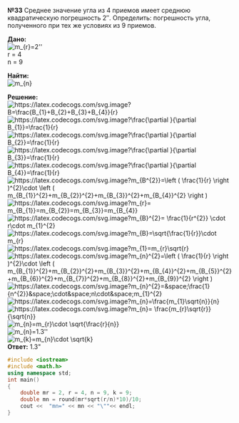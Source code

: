 **№33** Среднее значение угла из 4 приемов имеет среднюю квадратическую погрешность 2″. Определить: погрешность угла, полученного при тех же условиях из 9 приемов.

**Дано:**
</br> <img src="https://latex.codecogs.com/svg.image?m_{r}=2''" title="m_{r}=2''" />
</br> r = 4
</br> n = 9

**Найти:**
</br> <img src="https://latex.codecogs.com/svg.image?m_{n}" title="m_{n}" />

**Решение:**    
<img src="https://latex.codecogs.com/svg.image?B=\frac{B_{1}&plus;B_{2}&plus;B_{3}&plus;B_{4}}{r}" title="https://latex.codecogs.com/svg.image?B=\frac{B_{1}+B_{2}+B_{3}+B_{4}}{r}" />   
<img src="https://latex.codecogs.com/svg.image?\frac{\partial&space;}{\partial&space;B_{1}}=\frac{1}{r}" title="https://latex.codecogs.com/svg.image?\frac{\partial }{\partial B_{1}}=\frac{1}{r}" />  
<img src="https://latex.codecogs.com/svg.image?\frac{\partial&space;}{\partial&space;B_{2}}=\frac{1}{r}" title="https://latex.codecogs.com/svg.image?\frac{\partial }{\partial B_{2}}=\frac{1}{r}" />   
<img src="https://latex.codecogs.com/svg.image?\frac{\partial&space;}{\partial&space;B_{3}}=\frac{1}{r}" title="https://latex.codecogs.com/svg.image?\frac{\partial }{\partial B_{3}}=\frac{1}{r}" />   
<img src="https://latex.codecogs.com/svg.image?\frac{\partial&space;}{\partial&space;B_{4}}=\frac{1}{r}" title="https://latex.codecogs.com/svg.image?\frac{\partial }{\partial B_{4}}=\frac{1}{r}" />  
<img src="https://latex.codecogs.com/svg.image?m_{r}^{2}=\left&space;(&space;\frac{1}{r}&space;\right&space;)^{2}\cdot&space;\left&space;(&space;m_{B_{1}}^{2}&plus;m_{B_{2}}^{2}&plus;m_{B_{3}}^{2}&plus;m_{B_{4}}^{2}&space;\right&space;)" title="https://latex.codecogs.com/svg.image?m_{B^{2}}=\left ( \frac{1}{r} \right )^{2}\cdot \left ( m_{B_{1}}^{2}+m_{B_{2}}^{2}+m_{B_{3}}^{2}+m_{B_{4}}^{2} \right )" />   
<img src="https://latex.codecogs.com/svg.image?m_{1}=&space;m_{B_{1}}=m_{B_{2}}=m_{B_{3}}=m_{B_{4}}" title="https://latex.codecogs.com/svg.image?m_{r}= m_{B_{1}}=m_{B_{2}}=m_{B_{3}}=m_{B_{4}}" />   
<img src="https://latex.codecogs.com/svg.image?m_{r}^{2}=&space;\frac{1}{r^{2}}&space;\cdot&space;r\cdot&space;m_{1}^{2}" title="https://latex.codecogs.com/svg.image?m_{B}^{2}= \frac{1}{r^{2}} \cdot r\cdot m_{1}^{2}" />   
<img src="https://latex.codecogs.com/svg.image?m_{r}=\sqrt{\frac{1}{r}}\cdot&space;m_{1}" title="https://latex.codecogs.com/svg.image?m_{B}=\sqrt{\frac{1}{r}}\cdot m_{r}" />     
<img src="https://latex.codecogs.com/svg.image?m_{1}=m_{r}\sqrt{r}" title="https://latex.codecogs.com/svg.image?m_{1}=m_{r}\sqrt{r}" />   
<img src="https://latex.codecogs.com/svg.image?m_{n}^{2}=\left&space;(&space;\frac{1}{n}&space;\right&space;)^{2}\cdot&space;\left&space;(&space;m_{B_{1}}^{2}&plus;m_{B_{2}}^{2}&plus;m_{B_{3}}^{2}&plus;m_{B_{4}}^{2}&plus;m_{B_{5}}^{2}&plus;m_{B_{6}}^{2}&plus;m_{B_{7}}^{2}&plus;m_{B_{8}}^{2}&plus;m_{B_{9}}^{2}&space;\right&space;)" title="https://latex.codecogs.com/svg.image?m_{n}^{2}=\left ( \frac{1}{r} \right )^{2}\cdot \left ( m_{B_{1}}^{2}+m_{B_{2}}^{2}+m_{B_{3}}^{2}+m_{B_{4}}^{2}+m_{B_{5}}^{2}+m_{B_{6}}^{2}+m_{B_{7}}^{2}+m_{B_{8}}^{2}+m_{B_{9}}^{2} \right )" />    
<img src="https://latex.codecogs.com/svg.image?m_{n}^{2}=&space;\frac{1}{n^{2}}&space;\cdot&space;n\cdot&space;m_{1}^{2}" title="https://latex.codecogs.com/svg.image?m_{n}^{2}=&space;\frac{1}{n^{2}}&space;\cdot&space;n\cdot&space;m_{1}^{2}" />   
<img src="https://latex.codecogs.com/svg.image?m_{n}=\frac{m_{1}\sqrt{n}}{n}" title="https://latex.codecogs.com/svg.image?m_{n}=\frac{m_{1}\sqrt{n}}{n}" />  
<img src="https://latex.codecogs.com/svg.image?m_{n}=&space;\frac{m_{r}\sqrt{r}}{\sqrt{n}}" title="https://latex.codecogs.com/svg.image?m_{n}= \frac{m_{r}\sqrt{r}}{\sqrt{n}}" />
</br> <img src="https://latex.codecogs.com/svg.image?m_{n}=m_{r}\cdot&space;\sqrt{\frac{r}{n}}" title="m_{n}=m_{r}\cdot \sqrt{\frac{r}{n}}" />
</br> <img src="https://latex.codecogs.com/svg.image?m_{n}=1.3''" title="m_{n}=1.3''" />
</br> <img src="https://latex.codecogs.com/svg.image?m_{k}=m_{n}\cdot&space;\sqrt{k}" title="m_{k}=m_{n}\cdot \sqrt{k}" />  
**Ответ:** 1.3"
```C++
#include <iostream>
#include <math.h>
using namespace std;
int main()
{
    double mr = 2, r = 4, n = 9, k = 9;
    double mn = round(mr*sqrt(r/n)*10)/10;
    cout <<  "mn=" << mn << "\""<< endl;
}
```
